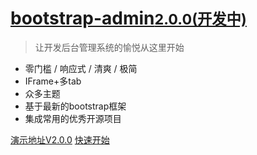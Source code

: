 <!-- _coverpage.md -->


# [bootstrap-admin<small>2.0.0(开发中)</small>](README.md)


> 让开发后台管理系统的愉悦从这里开始

- 零门槛 / 响应式 / 清爽 / 极简
- IFrame+多tab
- 众多主题
- 基于最新的bootstrap框架
- 集成常用的优秀开源项目







[演示地址V2.0.0](https://ajiho.gitee.io/bootstrap-admin/)
[快速开始](README.md)